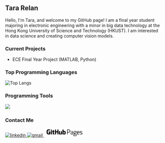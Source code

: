## Tara Relan
Hello, I'm Tara, and welcome to my GitHub page! I am a final year student majoring in electronic engineering with a minor in big data technology at the Hong Kong University of Science and Technology (HKUST). I am interested in data science and creating computer vision models.
### Current Projects
- ECE Final Year Project (MATLAB, Python)

### Top Programming Languages
![Top Langs](https://github-readme-stats.vercel.app/api/top-langs/?username=tararelan&layout=donut&bg_color=00000000&text_color=ffffff&title_color=ffffff)

### Programming Tools
<p>
  <img src="https://skillicons.dev/icons?i=django,pytorch,tensorflow,sklearn,opencv,aws,gcp,git,gitlab" />
</p>

### Contact Me
<p>
  <a href="https://www.linkedin.com/in/tararelan/" rel="nofollow noreferrer" target="_blank">
    <img src="https://img.shields.io/badge/LinkedIn-0077B5?style=for-the-badge&logo=linkedin&logoColor=white" alt="linkedin">
  </a>
  <a href="mailto: tararelan@gmail.com" rel="nofollow noreferrer" target="_blank">
    <img src="https://img.shields.io/badge/Gmail-D14836?style=for-the-badge&logo=gmail&logoColor=white" alt="gmail">
  </a>
  <a href="https://tararelan.github.io" rel="nofollow noreferrer" target="_blank">
    <img src="https://github.com/tararelan/tararelan/blob/main/githubpages.jpg" height="28px" alt="github pages">
  </a>
</p>
